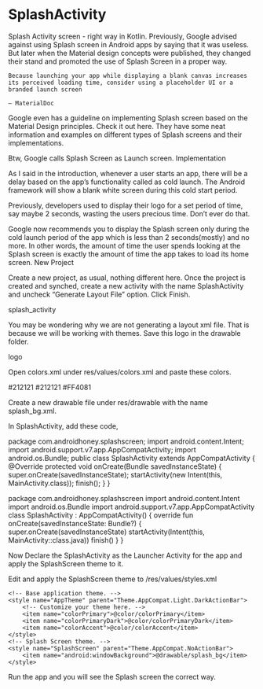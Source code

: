 # SplashActivity
Splash Activity screen - right way in Kotlin.
Previously, Google advised against using Splash screen in Android apps by saying that it was useless. But later when the Material design concepts were published, they changed their stand and promoted the use of Splash Screen in a proper way.

    Because launching your app while displaying a blank canvas increases its perceived loading time, consider using a placeholder UI or a branded launch screen

    – MaterialDoc

Google even has a guideline on implementing Splash screen based on the Material Design principles. Check it out here. They have some neat information and examples on different types of Splash screens and their implementations.

Btw, Google calls Splash Screen as Launch screen.
Implementation

As I said in the introduction, whenever a user starts an app, there will be a delay based on the app’s functionality called as cold launch. The Android framework will show a blank white screen during this cold start period.

Previously, developers used to display their logo for a set period of time, say maybe 2 seconds, wasting the users precious time. Don’t ever do that.

Google now recommends you to display the Splash screen only during the cold launch period of the app which is less than 2 seconds(mostly) and no more. In other words, the amount of time the user spends looking at the Splash screen is exactly the amount of time the app takes to load its home screen.
New Project

Create a new project, as usual, nothing different here. Once the project is created and synched, create a new activity with the name SplashActivity and uncheck “Generate Layout File” option. Click Finish.

 

splash_activity

You may be wondering why we are not generating a layout xml file. That is because we will be working with themes. Save this logo in the drawable folder.

logo

Open colors.xml under res/values/colors.xml and paste these colors.

<?xml version="1.0" encoding="utf-8"?>
<resources>
<!--<color name="colorPrimary">#3F51B5</color>-->
<color name="colorPrimary">#212121</color>
<color name="colorPrimaryDark">#212121</color>
<color name="colorAccent">#FF4081</color>
</resources>

Create a new drawable file under res/drawable with the name splash_bg.xml.

<?xml version="1.0" encoding="utf-8"?>
<layer-list xmlns:android="http://schemas.android.com/apk/res/android">
<item android:drawable="@color/colorPrimary" />
<item
android:drawable="@drawable/logo"
android:gravity="center" />
</layer-list>

In SplashActivity, add these code,

package com.androidhoney.splashscreen;
import android.content.Intent;
import android.support.v7.app.AppCompatActivity;
import android.os.Bundle;
public class SplashActivity extends AppCompatActivity {
@Override
protected void onCreate(Bundle savedInstanceState) {
super.onCreate(savedInstanceState);
startActivity(new Intent(this, MainActivity.class));
finish();
}
}

package com.androidhoney.splashscreen
import android.content.Intent
import android.os.Bundle
import android.support.v7.app.AppCompatActivity
class SplashActivity : AppCompatActivity() {
override fun onCreate(savedInstanceState: Bundle?) {
super.onCreate(savedInstanceState)
startActivity(Intent(this, MainActivity::class.java))
finish()
}
}

Now Declare the SplashActivity as the Launcher Activity for the app and apply the SplashScreen theme to it.

<?xml version="1.0" encoding="utf-8"?>
<manifest xmlns:android="http://schemas.android.com/apk/res/android"
package="com.androidhoney.splashscreen">
<application
android:allowBackup="true"
android:icon="@mipmap/ic_launcher"
android:label="@string/app_name"
android:roundIcon="@mipmap/ic_launcher_round"
android:supportsRtl="true"
android:theme="@style/AppTheme">
<activity android:name=".MainActivity"/>
<!--Declare SplashActivity as the Launcher activity-->
<!--and apply the SplashScreen theme to it.-->
<activity android:name=".SplashActivity"
android:theme="@style/SplashScreen">
<intent-filter>
<action android:name="android.intent.action.MAIN" />
<category android:name="android.intent.category.LAUNCHER" />
</intent-filter>
</activity>
</application>
</manifest>

Edit and apply the SplashScreen theme to /res/values/styles.xml

<resources>

    <!-- Base application theme. -->
    <style name="AppTheme" parent="Theme.AppCompat.Light.DarkActionBar">
        <!-- Customize your theme here. -->
        <item name="colorPrimary">@color/colorPrimary</item>
        <item name="colorPrimaryDark">@color/colorPrimaryDark</item>
        <item name="colorAccent">@color/colorAccent</item>
    </style>
    <!-- Splash Screen theme. -->
    <style name="SplashScreen" parent="Theme.AppCompat.NoActionBar">
        <item name="android:windowBackground">@drawable/splash_bg</item>
    </style>
</resources>


Run the app and you will see the Splash screen the correct way.
